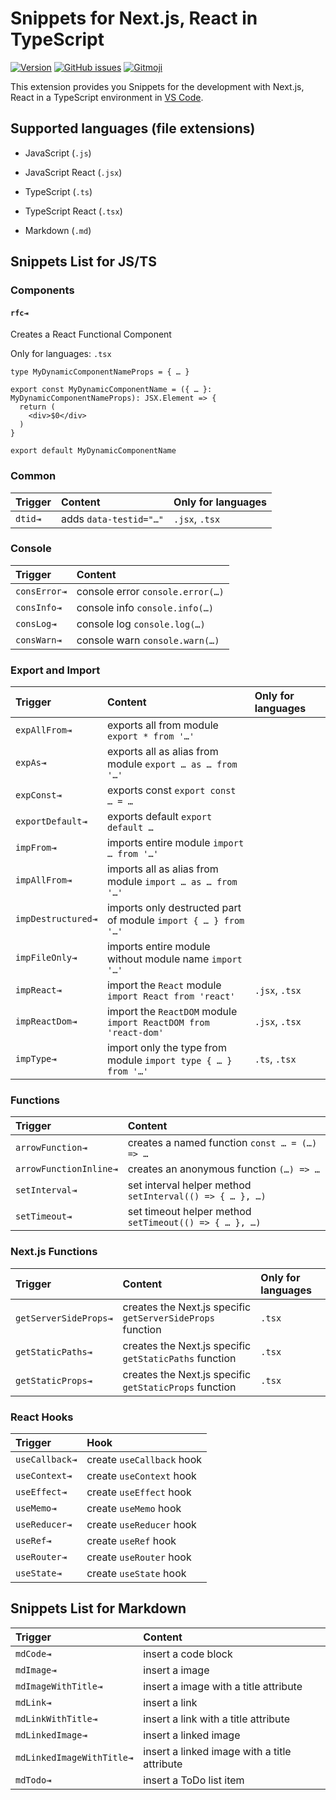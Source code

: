 # Snippets for Next.js, React in TypeScript

[![Version](https://vsmarketplacebadge.apphb.com/version-short/mheob.vscode-snippets.svg?style=for-the-badge&logo=visual-studio-code&logoColor=007ACC)](https://marketplace.visualstudio.com/items?itemName=mheob.vscode-snippets) [![GitHub issues](https://img.shields.io/github/issues/mheob/vscode-snippets?logo=github&style=for-the-badge)](https://github.com/mheob/vscode-snippets) [![Gitmoji](https://img.shields.io/badge/gitmoji-%20😜%20😍-FFDD67.svg?style=for-the-badge)](https://gitmoji.dev)

This extension provides you Snippets for the development with Next.js, React in a TypeScript environment in [VS Code](https://code.visualstudio.com/).

## Supported languages (file extensions)

- JavaScript (`.js`)
- JavaScript React (`.jsx`)
- TypeScript (`.ts`)
- TypeScript React (`.tsx`)

- Markdown (`.md`)

## Snippets List for JS/TS

### Components

#### `rfc⇥`

Creates a React Functional Component

Only for languages: `.tsx`

```tsx
type MyDynamicComponentNameProps = { … }

export const MyDynamicComponentName = ({ … }: MyDynamicComponentNameProps): JSX.Element => {
  return (
    <div>$0</div>
  )
}

export default MyDynamicComponentName
```

### Common

| Trigger | Content                | Only for languages |
| :------ | :--------------------- | :----------------- |
| `dtid⇥` | adds `data-testid="…"` | `.jsx`, `.tsx`     |

### Console

| Trigger      | Content                          |
| :----------- | :------------------------------- |
| `consError⇥` | console error `console.error(…)` |
| `consInfo⇥`  | console info `console.info(…)`   |
| `consLog⇥`   | console log `console.log(…)`     |
| `consWarn⇥`  | console warn `console.warn(…)`   |

### Export and Import

| Trigger            | Content                                                         | Only for languages |
| :----------------- | :-------------------------------------------------------------- | :----------------- |
| `expAllFrom⇥`      | exports all from module `export * from '…'`                     |                    |
| `expAs⇥`           | exports all as alias from module `export … as … from '…'`       |                    |
| `expConst⇥`        | exports const `export const … = …`                              |                    |
| `exportDefault⇥`   | exports default `export default …`                              |                    |
| `impFrom⇥`         | imports entire module `import … from '…'`                       |                    |
| `impAllFrom⇥`      | imports all as alias from module `import … as … from '…'`       |                    |
| `impDestructured⇥` | imports only destructed part of module `import { … } from '…'`  |                    |
| `impFileOnly⇥`     | imports entire module without module name `import '…'`          |                    |
| `impReact⇥`        | import the `React` module `import React from 'react'`           | `.jsx`, `.tsx`     |
| `impReactDom⇥`     | import the `ReactDOM` module `import ReactDOM from 'react-dom'` | `.jsx`, `.tsx`     |
| `impType⇥`         | import only the type from module `import type { … } from '…'`   | `.ts`, `.tsx`      |

### Functions

| Trigger                | Content                                                  |
| :--------------------- | :------------------------------------------------------- |
| `arrowFunction⇥`       | creates a named function `const … = (…) => …`            |
| `arrowFunctionInline⇥` | creates an anonymous function `(…) => …`                 |
| `setInterval⇥`         | set interval helper method `setInterval(() => { … }, …)` |
| `setTimeout⇥`          | set timeout helper method `setTimeout(() => { … }, …)`   |

### Next.js Functions

| Trigger               | Content                                                    | Only for languages |
| :-------------------- | :--------------------------------------------------------- | :----------------- |
| `getServerSideProps⇥` | creates the Next.js specific `getServerSideProps` function | `.tsx`             |
| `getStaticPaths⇥`     | creates the Next.js specific `getStaticPaths` function     | `.tsx`             |
| `getStaticProps⇥`     | creates the Next.js specific `getStaticProps` function     | `.tsx`             |

### React Hooks

| Trigger        | Hook                      |
| :------------- | :------------------------ |
| `useCallback⇥` | create `useCallback` hook |
| `useContext⇥`  | create `useContext` hook  |
| `useEffect⇥`   | create `useEffect` hook   |
| `useMemo⇥`     | create `useMemo` hook     |
| `useReducer⇥`  | create `useReducer` hook  |
| `useRef⇥`      | create `useRef` hook      |
| `useRouter⇥`   | create `useRouter` hook   |
| `useState⇥`    | create `useState` hook    |

## Snippets List for Markdown

| Trigger                   | Content                                      |
| :------------------------ | :------------------------------------------- |
| `mdCode⇥`                 | insert a code block                          |
| `mdImage⇥`                | insert a image                               |
| `mdImageWithTitle⇥`       | insert a image with a title attribute        |
| `mdLink⇥`                 | insert a link                                |
| `mdLinkWithTitle⇥`        | insert a link with a title attribute         |
| `mdLinkedImage⇥`          | insert a linked image                        |
| `mdLinkedImageWithTitle⇥` | insert a linked image with a title attribute |
| `mdTodo⇥`                 | insert a ToDo list item                      |

